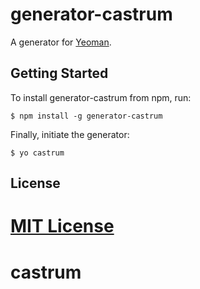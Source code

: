 
# generator-castrum

A generator for [Yeoman](http://yeoman.io).


## Getting Started

To install generator-castrum from npm, run:

```
$ npm install -g generator-castrum
```

Finally, initiate the generator:

```
$ yo castrum
```

## License

[MIT License](http://en.wikipedia.org/wiki/MIT_License)
=======
castrum
=======
